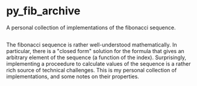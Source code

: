 # py_fib_archive
A personal collection of implementations of the fibonacci sequence.

##
The fibonacci sequence is rather well-understood mathematically. In particular, there is a "closed form" solution for the formula that gives an arbitrary element of the sequence (a function of the index). Surprisingly, implementing a proceedure to calculate values of the sequence is a rather rich source of technical challenges. This is my personal collection of implementations, and some notes on their properties.
